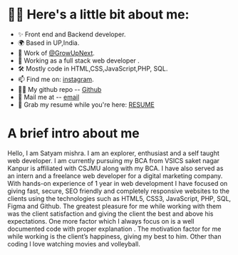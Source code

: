 # 🙋‍♂️ Here's a little bit about me:

- ✨ Front end and Backend developer.
- 🌍 Based in UP,India.
- 🌺 Work of [@GrowUpNext](https://github.com/growupnext/).
- 💼 Working as a full stack web developer .
- 🛠 Mostly code in HTML,CSS,JavaScript,PHP, SQL.
- 📫 Find me on: [instagram](https://www.instagram.com/_satyammishra07/).
- 🧑‍💻 My github repo -- [Github](https://github.com/satyammishra0)
- 📧 Mail me at -- [email](mailto:satyam.growupnext007@gmail.com)
- 📑 Grab my resumé while you're here: [RESUME](<https://satyammishra0.github.io/Portfolio/asset/Satyam-Resume%20(1).pdf>)

<!-- - ✨ Front end and Backend developer.
- 🌍 Based in UP,India.
- 🌺 Work at [@GrowUpNext](https://github.com/growupnext/).
- 💼 Working as a full stack web developer .
- 🛠 Mostly code in HTML,CSS,JavaScript,PHP, SQL.
- 📫 Find me on: [instagram](https://www.instagram.com/_satyammishra07/) · [Github](https://github.com/satyammishra0) · [email](mailto:satyam.growupnext007@gmail.com)
- 📑 Grab my resumé while you're here: ·[RESUME](<https://satyammishra0.github.io/Portfolio/asset/Satyam-Resume%20(1).pdf>) -->

<!-- ![Satyam's GitHub stats](https://github-readme-stats.vercel.app/api?username=satyammishra0&show_icons=true&theme=dracula)

[![Top Langs](https://github-readme-stats.vercel.app/api/top-langs/?username=satyammishra0&layout=compact)](https://github.com/satyammishra0/github-readme-stats) -->


# A brief intro about me 
Hello, I am Satyam mishra. I am an explorer, enthusiast and a self taught web developer. I am currently pursuing my BCA from VSICS saket nagar Kanpur is affiliated with CSJMU along with my BCA. I have also served as an intern and a freelance web developer for a digital marketing company. With hands-on experience of 1 year in web development I have focused on giving fast, secure, SEO friendly and completely responsive websites to the clients using the technologies such as HTML5, CSS3, JavaScript, PHP, SQL, Figma and Github. The greatest pleasure for me while working with them was the client satisfaction and giving the client the best and above his expectations. One more factor which I always focus on is a well documented code with proper explanation . 
The motivation factor for me while working is the client’s happiness, giving my best to him. 
Other than coding I love watching movies and volleyball. 
